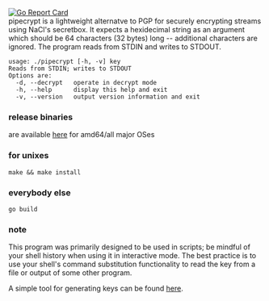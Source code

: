 [![Go Report Card](https://goreportcard.com/badge/github.com/stutonk/pipecrypt)](https://goreportcard.com/report/github.com/stutonk/pipecrypt)  
pipecrypt is a lightweight alternatve to PGP for securely encrypting streams
using NaCl's secretbox. It expects a hexidecimal string as an argument which
should be 64 characters (32 bytes) long \-\- additional characters are
ignored. The program reads from STDIN and writes to STDOUT.

```
usage: ./pipecrypt [-h, -v] key
Reads from STDIN; writes to STDOUT
Options are:
  -d, --decrypt   operate in decrypt mode
  -h, --help      display this help and exit
  -v, --version   output version information and exit
```

### release binaries
are available [here](https://github.com/stutonk/pipecrypt/releases) for amd64/all major OSes

### for unixes
`make && make install`

### everybody else
`go build`

### note
This program was primarily designed to be used in scripts; be mindful of
your shell history when using it in interactive mode. The best practice is
to use your shell's command substitution functionality to read the key from
a file or output of some other program.

A simple tool for generating keys can be found [here](https://github.com/stutonk/passkey).